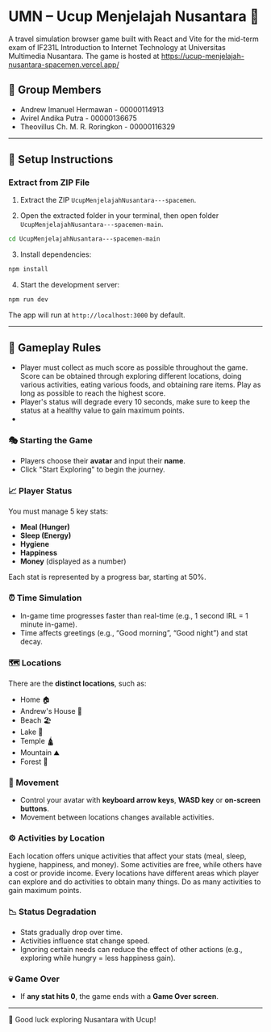 # UMN – Ucup Menjelajah Nusantara 🧭

A travel simulation browser game built with React and Vite for the mid-term exam of IF231L Introduction to Internet Technology at Universitas Multimedia Nusantara.
The game is hosted at https://ucup-menjelajah-nusantara-spacemen.vercel.app/
## 👥 Group Members

- Andrew Imanuel Hermawan - 00000114913
- Avirel Andika Putra - 00000136675
- Theovillus Ch. M. R. Roringkon - 00000116329

---

## 🚀 Setup Instructions

### Extract from ZIP File

1. Extract the ZIP `UcupMenjelajahNusantara---spacemen`.

2. Open the extracted folder in your terminal, then open folder `UcupMenjelajahNusantara---spacemen-main`.
```bash
cd UcupMenjelajahNusantara---spacemen-main
```

3. Install dependencies:
```bash
npm install
```

4. Start the development server:
```bash
npm run dev
```

The app will run at `http://localhost:3000` by default.

---

## 🔹 Gameplay Rules
- Player must collect as much score as possible throughout the game. Score can be obtained through exploring different locations, doing various activities, eating various foods, and obtaining rare items. Play as long as possible to reach the highest score.
- Player's status will degrade every 10 seconds, make sure to keep the status at a healthy value to gain maximum points.
- 

### 🎭 Starting the Game
- Players choose their **avatar** and input their **name**.
- Click "Start Exploring" to begin the journey.

### 📈 Player Status
You must manage 5 key stats:
- **Meal (Hunger)**
- **Sleep (Energy)**
- **Hygiene**
- **Happiness**
- **Money** (displayed as a number)

Each stat is represented by a progress bar, starting at 50%.

### ⏰ Time Simulation
- In-game time progresses faster than real-time (e.g., 1 second IRL = 1 minute in-game).
- Time affects greetings (e.g., “Good morning”, “Good night”) and stat decay.

### 🗺 Locations
There are the **distinct locations**, such as:
- Home 🏠
- Andrew's House 🏡
- Beach 🏖️
- Lake 🦢
- Temple 🛕
- Mountain ⛰️
- Forest 🌲

### 🧐 Movement
- Control your avatar with **keyboard arrow keys**, **WASD key** or **on-screen buttons**.
- Movement between locations changes available activities.

### ⚙ Activities by Location
Each location offers unique activities that affect your stats (meal, sleep, hygiene, happiness, and money). Some activities are free, while others have a cost or provide income. Every locations have different areas which player can explore and do activities to obtain many things. Do as many activities to gain maximum points.

### 📉 Status Degradation
- Stats gradually drop over time.
- Activities influence stat change speed.
- Ignoring certain needs can reduce the effect of other actions (e.g., exploring while hungry = less happiness gain).

### 💀 Game Over
- If **any stat hits 0**, the game ends with a **Game Over screen**.

---

🧠 Good luck exploring Nusantara with Ucup!


